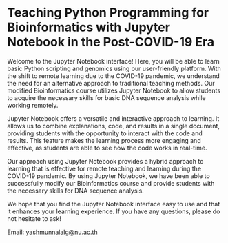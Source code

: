 # Teaching Python Programming for Bioinformatics with Jupyter Notebook in the Post-COVID-19 Era 

Welcome to the Jupyter Notebook interface! Here, you will be able to learn basic Python scripting and genomics using our user-friendly platform. With the shift to remote learning due to the COVID-19 pandemic, we understand the need for an alternative approach to traditional teaching methods. Our modified Bioinformatics course utilizes Jupyter Notebook to allow students to acquire the necessary skills for basic DNA sequence analysis while working remotely.

Jupyter Notebook offers a versatile and interactive approach to learning. It allows us to combine explanations, code, and results in a single document, providing students with the opportunity to interact with the code and results. This feature makes the learning process more engaging and effective, as students are able to see how the code works in real-time.

Our approach using Jupyter Notebook provides a hybrid approach to learning that is effective for remote teaching and learning during the COVID-19 pandemic. By using Jupyter Notebook, we have been able to successfully modify our Bioinformatics course and provide students with the necessary skills for DNA sequence analysis.

We hope that you find the Jupyter Notebook interface easy to use and that it enhances your learning experience. If you have any questions, please do not hesitate to ask!

Email: yashmunnalalg@nu.ac.th
